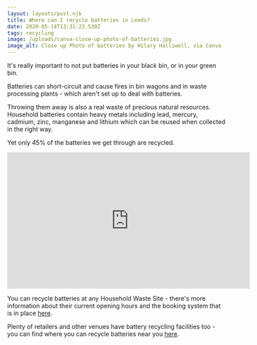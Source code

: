 ```yaml
---
layout: layouts/post.njk
title: Where can I recycle batteries in Leeds?
date: 2020-05-14T13:31:23.530Z
tags: recycling
image: /uploads/canva-close-up-photo-of-batteries.jpg
image_alt: Close up Photo of batteries by Hilary Halliwell, via Canva
---
```

It's really important to not put batteries in your black bin, or in your green bin.

Batteries can short-circuit and cause fires in bin wagons and in waste processing plants - which aren't set up to deal with batteries.

Throwing them away is also a real waste of precious natural resources.  Household batteries contain heavy metals including lead, mercury, cadmium, zinc, manganese and lithium which can be reused when collected in the right way. 

Yet only 45% of the batteries we get through are recycled.

<iframe width="560" height="315" src="https://www.youtube.com/embed/ARKmivpJsrE" frameborder="0" allow="accelerometer; autoplay; encrypted-media; gyroscope; picture-in-picture" allowfullscreen></iframe>

You can recycle batteries at any Household Waste Site - there's more information about their current opening hours and the booking system that is in place [here](https://www.leeds.gov.uk/residents/bins-and-recycling/recycling-sites).  

Plenty of retailers and other venues have battery recycling facilities too - you can find where you can recycle batteries near you [here](https://www.bringbackheavymetal.co.uk/drop-off).